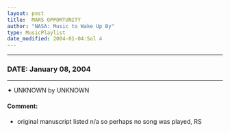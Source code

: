 ```yaml
---
layout: post
title:  MARS OPPORTUNITY
author: "NASA: Music to Wake Up By"
type: MusicPlaylist
date_modified: 2004-01-04:Sol 4
---
```


----
### DATE: January 08, 2004
----
✦ UNKNOWN by UNKNOWN

#### Comment:
* original manuscript listed n/a so perhaps no song was played, RS
